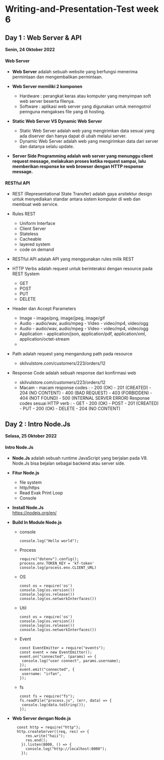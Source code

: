 
# Writing-and-Presentation-Test week 6
## Day 1 : Web Server & API
**Senin, 24 Oktober 2022**
#### **Web Server**
- **Web Server** adalah sebuah website yang berfungsi menerima permintaan dan mengembalikan permintaan.
- **Web Server memiliki 2 komponen**
    -    Hardware : perangkat keras atau komputer yang menyimpan soft web server beserta filenya.
    -    Software : aplikasi web server  yang digunakan untuk menngotrol pennguna mengakses file yang di hosting.


- **Static Web Server VS Dynamic Web Server**
    - Static Web Server adalah web yang mengirimkan data sesuai yang ada diserver dan hanya dapat di ubah melalui server.
    - Dynamic Web Server adalah web yang mengirimkan data dari server dan datanya selalu update.

- **Server Side Programming adalah web server yang menunggu client request message, melakukan proses ketika request sampai, lalu memberikan response ke web browser dengan HTTP response message.**

#### **RESTful API**
- REST (Representational State Transfer) adalah gaya arsitektur design untuk menyediakan standar antara sistem komputer di web dan membuat web service.
- Rules REST
  - Uniform Interface
  - Client Server
  - Stateless
  - Cacheable 
  - layered system
  - code on demand

 - RESTful API adalah API yang menggunakan rules milik REST


- HTTP Verbs adalah request untuk berinteraksi dengan resource pada REST System
  - GET
  - POST
  - PUT
  - DELETE


- Header dan Accept Parameters
  - Image - image/png, image/jpeg, image/gif
  - Audio - audio/wav, audio/mpeg - Video - video/mp4, video/ogg
  - Audio - audio/wav, audio/mpeg - Video - video/mp4, video/ogg
  - Application - application/json, application/pdf, application/xml, application/octet-stream
  - 
 
- Path adalah request yang mengandung path pada resource
   - skilvulstore.com/customers/223/orders/12 

- Response Code adalah sebuah response dari konfirmasi web
   - skilvulstore.com/customers/223/orders/12 
   - Macam - macam response codes : - 200 (OK) - 201 (CREATED) - 204 (NO CONTENT) - 400 (BAD REQUEST) - 403 (FORBIDDEN) - 404 (NOT FOUND) - 500 (INTERNAL SERVER ERROR) Response codes sesuai HTTP verb : - GET - 200 (OK) - POST - 201 (CREATED) - PUT - 200 (OK) - DELETE - 204 (NO CONTENT)


## Day 2 : Intro Node.Js
**Selasa, 25 Oktober 2022**

#### **Intro Node.Js**
- **Node.Js** adalah sebuah runtime JavaScript yang berjalan pada V8. Node.Js bisa bejalan sebagai backend atau server side.

- **Fitur Node.js**
  - file system
  - http/https
  - Read Evak Print Loop
  - Console

- **Install Node.Js**  
    https://nodejs.org/en/

- **Build In Module Node.js**
    -  console
        ```
        console.log("Hello world");
         ```
         
    -  Process
         ```
        require("dotenv").config();
        process.env.TOKEN_KEY = 'kf-token'
        console.log(process.env.CLIENT_URL)
         ```
         
    -  OS
         ```
        const os = require('os')
        console.log(os.version())
        console.log(os.release())
        console.log(os.networkInterfaces())
         ```
         
    - Util
         ```
        const os = require('os')
        console.log(os.version())
        console.log(os.release())
        console.log(os.networkInterfaces())
        ```
        
    - Event
         ```
        const EventEmitter = require("events");
        const event = new EventEmitter();
        event.on("connected", (params) => {
          console.log("user connect", params.username);
        });
        event.emit("connected", {
          username: "irfan",
        });
        ```
        
    - fs
         ```
        const fs = require("fs");
        fs.readFile("process.js", (err, data) => {
          console.log(data.toString());
        });
        ```

- **Web Server dengan Node.js**    
  ```
    const http = require("http");
    http.createServer((req, res) => {
        res.write("haii");
        res.end();
      }).listen(8000, () => {
        console.log("http://localhost:8000");
      });
    ```